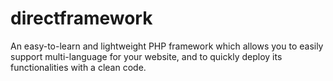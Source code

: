 # directframework
An easy-to-learn and lightweight PHP framework which allows you to easily support multi-language for your website, and to quickly deploy its functionalities with a clean code.
